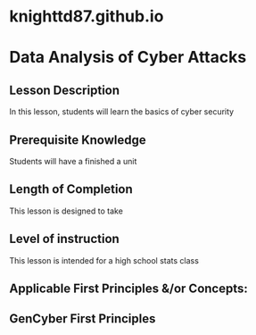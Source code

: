 # knighttd87.github.io
# Data Analysis of Cyber Attacks
## Lesson Description
In this lesson, students will learn the basics of cyber security
## Prerequisite Knowledge
Students will have a finished a unit
## Length of Completion
This lesson is designed to take
## Level of instruction
This lesson is intended for a high school stats class
## Applicable First Principles &/or Concepts:
## GenCyber First Principles
